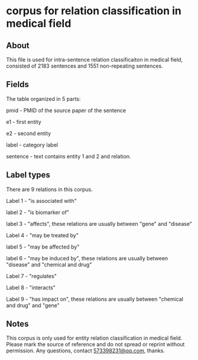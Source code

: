 # corpus for relation classification in medical field

## About
This file is used for intra-sentence relation classificaiton in medical field, consisted of 2183 sentences and 1551 non-repeating sentences. 

## Fields
The table organized in 5 parts:

pmid - PMID of the source paper of the sentence

e1 - first entity

e2 - second entity

label - category label

sentence - text contains entity 1 and 2 and relation.

## Label types
There are 9 relations in this corpus.

Label 1 - "is associated with"

label 2 - "is biomarker of" 

label 3 - "affects", these relations are usually between "gene" and "disease"

Label 4 - "may be treated by"

label 5 - "may be affected by"

label 6 - "may be induced by", these relations are usually between "disease" and "chemical and drug"

Label 7 - "regulates"

Label 8 - "interacts"

Label 9 - "has impact on", these relations are usually between "chemical and drug" and "gene"

## Notes
This corpus is only used for entity relation classification in medical field. Please mark the source of reference and do not spread or reprint without permission.
Any questions, contact 573398231@qq.com, thanks.
